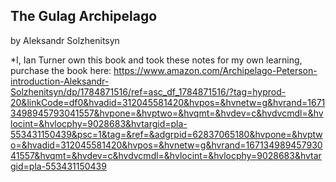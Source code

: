 ## The Gulag Archipelago

by Aleksandr Solzhenitsyn

*I, Ian Turner own this book and took these notes for my own learning, purchase
the book here:    https://www.amazon.com/Archipelago-Peterson-introduction-Aleksandr-Solzhenitsyn/dp/1784871516/ref=asc_df_1784871516/?tag=hyprod-20&linkCode=df0&hvadid=312045581420&hvpos=&hvnetw=g&hvrand=16713498945793041557&hvpone=&hvptwo=&hvqmt=&hvdev=c&hvdvcmdl=&hvlocint=&hvlocphy=9028683&hvtargid=pla-553431150439&psc=1&tag=&ref=&adgrpid=62837065180&hvpone=&hvptwo=&hvadid=312045581420&hvpos=&hvnetw=g&hvrand=16713498945793041557&hvqmt=&hvdev=c&hvdvcmdl=&hvlocint=&hvlocphy=9028683&hvtargid=pla-553431150439
